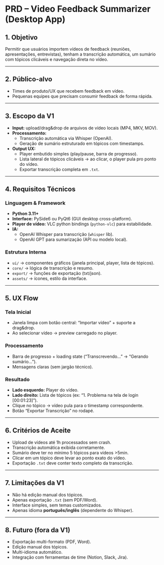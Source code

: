 # PRD – Video Feedback Summarizer (Desktop App)

## 1. Objetivo
Permitir que usuários importem vídeos de feedback (reuniões, apresentações, entrevistas), tenham a transcrição automática, um sumário com tópicos clicáveis e navegação direta no vídeo.

---

## 2. Público-alvo
- Times de produto/UX que recebem feedback em vídeo.
- Pequenas equipes que precisam consumir feedback de forma rápida.

---

## 3. Escopo da V1
- **Input:** upload/drag&drop de arquivos de vídeo locais (MP4, MKV, MOV).
- **Processamento:**
  - Transcrição automática via Whisper (OpenAI).
  - Geração de sumário estruturado em tópicos com timestamps.
- **Output UX:**
  - Player embutido simples (play/pause, barra de progresso).
  - Lista lateral de tópicos clicáveis → ao clicar, o player pula pro ponto do vídeo.
  - Exportar transcrição completa em `.txt`.

---

## 4. Requisitos Técnicos

### Linguagem & Framework
- **Python 3.11+**
- **Interface:** PySide6 ou PyQt6 (GUI desktop cross-platform).
- **Player de vídeo:** VLC python bindings (`python-vlc`) para estabilidade.
- **IA:**  
  - OpenAI Whisper para transcrição (`whisper` lib).  
  - OpenAI GPT para sumarização (API ou modelo local).

### Estrutura Interna
- `ui/` → componentes gráficos (janela principal, player, lista de tópicos).
- `core/` → lógica de transcrição e resumo.
- `export/` → funções de exportação (txt/json).
- `assets/` → ícones, estilo da interface.

---

## 5. UX Flow

### Tela Inicial
- Janela limpa com botão central: “Importar vídeo” + suporte a drag&drop.
- Ao selecionar vídeo → preview carregado no player.

### Processamento
- Barra de progresso + loading state (“Transcrevendo…” → “Gerando sumário…”).
- Mensagens claras (sem jargão técnico).

### Resultado
- **Lado esquerdo:** Player do vídeo.  
- **Lado direito:** Lista de tópicos (ex: “1. Problema na tela de login [00:01:23]”).  
- Clique no tópico → vídeo pula para o timestamp correspondente.  
- Botão “Exportar Transcrição” no rodapé.

---

## 6. Critérios de Aceite
- Upload de vídeos até 1h processados sem crash.
- Transcrição automática exibida corretamente.
- Sumário deve ter no mínimo 5 tópicos para vídeos >5min.
- Clicar em um tópico deve levar ao ponto exato do vídeo.
- Exportação `.txt` deve conter texto completo da transcrição.

---

## 7. Limitações da V1
- Não há edição manual dos tópicos.
- Apenas exportação `.txt` (sem PDF/Word).
- Interface simples, sem temas customizados.
- Apenas idioma **português/inglês** (dependente do Whisper).

---

## 8. Futuro (fora da V1)
- Exportação multi-formato (PDF, Word).
- Edição manual dos tópicos.
- Multi-idioma automático.
- Integração com ferramentas de time (Notion, Slack, Jira).
